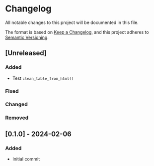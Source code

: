 # Changelog

All notable changes to this project will be documented in this file.

The format is based on [Keep a Changelog](https://keepachangelog.com/en/1.0.0/),
and this project adheres to [Semantic Versioning](https://semver.org/spec/v2.0.0.html).

## [Unreleased]

### Added

- Test `clean_table_from_html()`

### Fixed

### Changed

### Removed

## [0.1.0] - 2024-02-06

### Added

- Initial commit

[0.1.1]: https://github.com/niesfutbol/caliente_odds/compare/v0.1.0...v0.1.1
